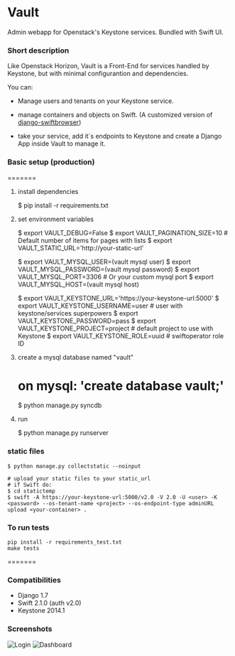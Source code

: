 # Vault
Admin webapp for Openstack's Keystone services. Bundled with Swift UI.

### Short description
Like Openstack Horizon, Vault is a Front-End for services handled by Keystone, but with minimal configurantion and dependencies.

You can:

- Manage users and tenants on your Keystone service.

- manage containers and objects on Swift. (A customized version of [django-swiftbrowser](https://github.com/cschwede/django-swiftbrowser))

- take your service, add it`s endpoints to Keystone and create a Django App inside Vault to manage it.

### Basic setup (production)
=======

1) install dependencies

    $ pip install -r requirements.txt

2) set environment variables

    $ export VAULT_DEBUG=False
    $ export VAULT_PAGINATION_SIZE=10  # Default number of items for pages with lists
    $ export VAULT_STATIC_URL='http://your-static-url'
 
    $ export VAULT_MYSQL_USER=(vault mysql user)
    $ export VAULT_MYSQL_PASSWORD=(vault mysql password)
    $ export VAULT_MYSQL_PORT=3306  # Or your custom mysql port
    $ export VAULT_MYSQL_HOST=(vault mysql host) 
   
    $ export VAULT_KEYSTONE_URL='https://your-keystone-url:5000'
    $ export VAULT_KEYSTONE_USERNAME=user  # user with keystone/services superpowers
    $ export VAULT_KEYSTONE_PASSWORD=pass
    $ export VAULT_KEYSTONE_PROJECT=project  # default project to use with Keystone
    $ export VAULT_KEYSTONE_ROLE=uuid  # swiftoperator role ID 


3) create a mysql database named "vault"

    # on mysql: 'create database vault;'
    $ python manage.py syncdb

4) run

    $ python manage.py runserver

### static files
    $ python manage.py collectstatic --noinput

    # upload your static files to your static_url
    # if Swift do:
    $ cd statictemp
    $ swift -A https://your-keystone-url:5000/v2.0 -V 2.0 -U <user> -K <password> --os-tenant-name <project> --os-endpoint-type adminURL upload <your-container> .

### To run tests
    pip install -r requirements_test.txt
    make tests

=======
### Compatibilities

- Django 1.7
- Swift 2.1.0 (auth v2.0)
- Keystone 2014.1

### Screenshots

![Login](screenshots/vault_login.png)
![Dashboard](screenshots/vault_dashboard.png)
